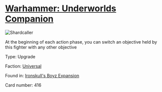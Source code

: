 # [Warhammer: Underworlds Companion](https://guidokessels.github.io/wh-underworlds)

  

![Shardcaller](https://warhammerunderworlds.com/wp-content/uploads/sites/6/2017/12/416_ENG-Shardcaller.png)

At the beginning of each action phase, you can switch an objective held by this fighter with any other objective

Type: Upgrade

Faction: [Universal](https://guidokessels.github.io/wh-underworlds/factions/universal)

Found in: [Ironskull's Boyz Expansion](https://guidokessels.github.io/wh-underworlds/locations/ironskulls-boyz-expansion)

Card number: 416
